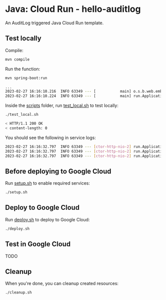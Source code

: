 # Java: Cloud Run - hello-auditlog

 An AuditLog triggered Java Cloud Run template.

## Test locally

Compile:

```sh
mvn compile
```

Run the function:

```sh
mvn spring-boot:run

...
2023-02-27 16:16:10.216  INFO 63349 --- [           main] o.s.b.web.embedded.netty.NettyWebServer  : Netty started on port 8080
2023-02-27 16:16:10.224  INFO 63349 --- [           main] run.Application                          : Started Application in 1.629 seconds (JVM running for 1.95)
```

Inside the [scripts](scripts) folder, run [test_local.sh](scripts/test.sh) to
test locally:

```sh
./test_local.sh

< HTTP/1.1 200 OK
< content-length: 0
```

You should see the following in service logs:

```sh
2023-02-27 16:16:32.797  INFO 63349 --- [ctor-http-nio-2] run.Application                          : ServiceName: bigquery.googleapis.com
2023-02-27 16:16:32.797  INFO 63349 --- [ctor-http-nio-2] run.Application                          : MethodName: jobservice.jobcompleted
2023-02-27 16:16:32.797  INFO 63349 --- [ctor-http-nio-2] run.Application                          : ResourceName: projects/test-project/jobs/sample-job
```

## Before deploying to Google Cloud

Run [setup.sh](scripts/setup.sh) to enable required services:

```sh
./setup.sh
```

## Deploy to Google Cloud

Run [deploy.sh](scripts/deploy.sh) to deploy to Google Cloud:

```sh
./deploy.sh
```

## Test in Google Cloud

TODO

## Cleanup

When you're done, you can cleanup created resources:

```sh
./cleanup.sh
```
